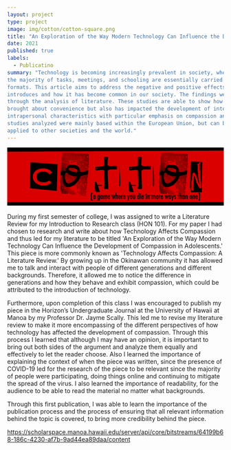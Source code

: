 ```yaml
---
layout: project
type: project
image: img/cotton/cotton-square.png
title: "An Exploration of the Way Modern Technology Can Influence the Development of Compassion in Adolescents"
date: 2021
published: true
labels:
  - Publicatino
summary: "Technology is becoming increasingly prevalent in society, where especially in recent times,
the majority of tasks, meetings, and schooling are essentially carried out through online
formats. This article aims to address the negative and positive effects that technology
introduces and how it has become common in our society. The findings were analyzed
through the analysis of literature. These studies are able to show how technology has
brought about convenience but also has impacted the development of interpersonal and
intrapersonal characteristics with particular emphasis on compassion and empathy. The
studies analyzed were mainly based within the European Union, but can be further
applied to other societies and the world."
---
```


<img class="img-fluid" src="../img/cotton/cotton-header.png">

During my first semester of college, I was assigned to write a Literature Review for my Introduction to Research class (HON 101). For my paper I had chosen to research and write about how Technology Affects Compassion and thus led for my literature to be titled 'An Exploration of the Way Modern Technology Can Influence the Development of Compassion in Adolescents.' This piece is more commonly known as 'Technology Affects Compassion: A Literature Review.' By growing up in the Okinawan community it has allowed me to talk and interact with people of different generations and different backgrounds. Therefore, it allowed me to notice the difference in generations and how they behave and exhibit compassion, which could be attributed to the introduction of technology. 

Furthermore, upon completion of this class I was encouraged to publish my piece in the Horizon’s Undergraduate Journal at the University of Hawaii at Manoa by my Professor Dr. Jayme Scally. This led me to revise my literature review to make it more encompassing of the different perspectives of how technology has affected the development of compassion. Through this process I learned that although I may have an opinion, it is important to bring out both sides of the argument and analyze them equally and effectively to let the reader choose. Also I learned the importance of explaining the context of when the piece was written, since the presence of COVID-19 led for the research of the piece to be relevant since the majority of people were participating, doing things online and continuing to mitigate the spread of the virus. I also learned the importance of readability, for the audience to be able to read the material no matter what backgrounds. 

Through this first publication, I was able to learn the importance of the publication process and the process of ensuring that all relevant information behind the topic is covered, to bring more credibility behind the piece. 

https://scholarspace.manoa.hawaii.edu/server/api/core/bitstreams/64199b68-186c-4230-af7b-9ad44ea89daa/content
